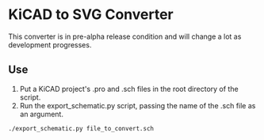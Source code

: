 # KiCAD to SVG Converter

This converter is in pre-alpha release condition and will change a lot as development progresses.

## Use

1. Put a KiCAD project's .pro and .sch files in the root directory of the script.
2. Run the export_schematic.py script, passing the name of the .sch file as an argument.

```
./export_schematic.py file_to_convert.sch
```
